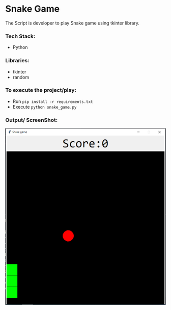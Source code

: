 # Snake Game
The Script is developer to play Snake game using tkinter library.

### Tech Stack:
+ Python

### Libraries:
+ tkinter
+ random

### To execute the project/play:
+ Run `pip install -r requirements.txt`
+ Execute `python snake_game.py`

### Output/ ScreenShot:
![Screenshot of the Output](op1.png)